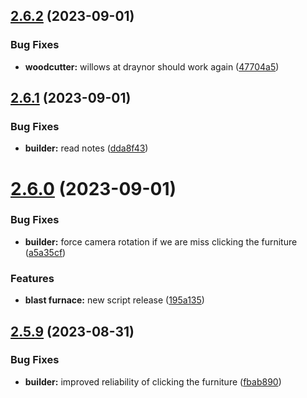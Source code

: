## [2.6.2](https://github.com/Torwent/wasp-free/compare/v2.6.1...v2.6.2) (2023-09-01)


### Bug Fixes

* **woodcutter:** willows at draynor should work again ([47704a5](https://github.com/Torwent/wasp-free/commit/47704a5006aef26bf6763f34faa826f6cb1d1da8))



## [2.6.1](https://github.com/Torwent/wasp-free/compare/v2.6.0...v2.6.1) (2023-09-01)


### Bug Fixes

* **builder:** read notes ([dda8f43](https://github.com/Torwent/wasp-free/commit/dda8f43dc9a842dfe2ff7d492501fb498fb86022))



# [2.6.0](https://github.com/Torwent/wasp-free/compare/v2.5.10...v2.6.0) (2023-09-01)


### Bug Fixes

* **builder:** force camera rotation if we are miss clicking the furniture ([a5a35cf](https://github.com/Torwent/wasp-free/commit/a5a35cf3430521f7d496bfff9fcb49d5b4d20076))


### Features

* **blast furnace:** new script release ([195a135](https://github.com/Torwent/wasp-free/commit/195a135b686c798271f1e57b8e1df1775264cf6c))



## [2.5.9](https://github.com/Torwent/wasp-free/compare/v2.5.8...v2.5.9) (2023-08-31)


### Bug Fixes

* **builder:** improved reliability of clicking the furniture ([fbab890](https://github.com/Torwent/wasp-free/commit/fbab890f96f95b3649b51e020184095418f957ae))



